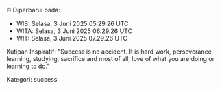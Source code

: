 ⏰ Diperbarui pada:
- WIB: Selasa, 3 Juni 2025 05.29.26 UTC
- WITA: Selasa, 3 Juni 2025 06.29.26 UTC
- WIT: Selasa, 3 Juni 2025 07.29.26 UTC

Kutipan Inspiratif:
"Success is no accident. It is hard work, perseverance, learning, studying, sacrifice and most of all, love of what you are doing or learning to do."


Kategori: success

